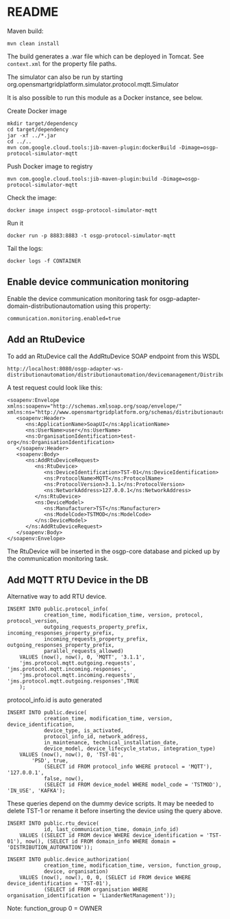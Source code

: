 # README #

Maven build:
```
mvn clean install
```
The build generates a .war file which can be deployed in Tomcat.
See `context.xml` for the property file paths.

The simulator can also be run by starting org.opensmartgridplatform.simulator.protocol.mqtt.Simulator 

It is also possible to run this module as a Docker instance, see below.

Create Docker image
```
mkdir target/dependency
cd target/dependency
jar -xf ../*.jar
cd ../..
mvn com.google.cloud.tools:jib-maven-plugin:dockerBuild -Dimage=osgp-protocol-simulator-mqtt
```

Push Docker image to registry
```
mvn com.google.cloud.tools:jib-maven-plugin:build -Dimage=osgp-protocol-simulator-mqtt
```

Check the image:
```
docker image inspect osgp-protocol-simulator-mqtt
```

Run it
```
docker run -p 8883:8883 -t osgp-protocol-simulator-mqtt
```

Tail the logs:
```
docker logs -f CONTAINER
```

## Enable device communication monitoring

Enable the device communication monitoring task for osgp-adapter-domain-distributionautomation using this property:

```
communication.monitoring.enabled=true
```

## Add an RtuDevice

To add an RtuDevice call the AddRtuDevice SOAP endpoint from this WSDL

```
http://localhost:8080/osgp-adapter-ws-distributionautomation/distributionautomation/devicemanagement/DistributionAutomationDeviceManagement.wsdl
```

A test request could look like this:

```
<soapenv:Envelope xmlns:soapenv="http://schemas.xmlsoap.org/soap/envelope/" xmlns:ns="http://www.opensmartgridplatform.org/schemas/distributionautomation/defs/2017/04">
   <soapenv:Header>
      <ns:ApplicationName>SoapUI</ns:ApplicationName>
      <ns:UserName>user</ns:UserName>
      <ns:OrganisationIdentification>test-org</ns:OrganisationIdentification>     
   </soapenv:Header>
   <soapenv:Body>
      <ns:AddRtuDeviceRequest>
         <ns:RtuDevice>
            <ns:DeviceIdentification>TST-01</ns:DeviceIdentification>
            <ns:ProtocolName>MQTT</ns:ProtocolName>
            <ns:ProtocolVersion>3.1.1</ns:ProtocolVersion>
            <ns:NetworkAddress>127.0.0.1</ns:NetworkAddress> 
         </ns:RtuDevice>
         <ns:DeviceModel>
            <ns:Manufacturer>TST</ns:Manufacturer>
            <ns:ModelCode>TSTMOD</ns:ModelCode>
         </ns:DeviceModel>
      </ns:AddRtuDeviceRequest>
   </soapenv:Body>
</soapenv:Envelope>
```

The RtuDevice will be inserted in the osgp-core database and picked up by the communication monitoring task.

## Add MQTT RTU Device in the DB
Alternative way to add RTU device.

```
INSERT INTO public.protocol_info(
            creation_time, modification_time, version, protocol, protocol_version, 
            outgoing_requests_property_prefix, incoming_responses_property_prefix, 
            incoming_requests_property_prefix, outgoing_responses_property_prefix, 
            parallel_requests_allowed)
    VALUES (now(), now(), 0, 'MQTT', '3.1.1', 
    'jms.protocol.mqtt.outgoing.requests', 'jms.protocol.mqtt.incoming.responses',
    'jms.protocol.mqtt.incoming.requests', 'jms.protocol.mqtt.outgoing.responses',TRUE
    );
```
protocol_info.id is auto generated

```    
INSERT INTO public.device(
            creation_time, modification_time, version, device_identification, 
            device_type, is_activated,                 
            protocol_info_id, network_address,  
            in_maintenance, technical_installation_date, 
            device_model, device_lifecycle_status, integration_type)
    VALUES (now(), now(), 0, 'TST-01', 
	    'PSD', true, 
            (SELECT id FROM protocol_info WHERE protocol = 'MQTT'), '127.0.0.1', 
            false, now(), 
            (SELECT id FROM device_model WHERE model_code = 'TSTMOD'), 'IN_USE', 'KAFKA'); 
```

These queries depend on the dummy device scripts. 
It may be needed to delete TST-1 or rename it before inserting the device using the query above.

```
INSERT INTO public.rtu_device(
            id, last_communication_time, domain_info_id)
    VALUES ((SELECT id FROM device WHERE device_identification = 'TST-01'), now(), (SELECT id FROM domain_info WHERE domain = 'DISTRIBUTION_AUTOMATION'));

INSERT INTO public.device_authorization(
            creation_time, modification_time, version, function_group, 
            device, organisation)
    VALUES (now(), now(), 0, 0, (SELECT id FROM device WHERE device_identification = 'TST-01'), 
            (SELECT id FROM organisation WHERE organisation_identification = 'LianderNetManagement'));
```

Note: function_group 0 = OWNER
